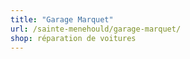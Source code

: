 ```yaml
---
title: "Garage Marquet"
url: /sainte-menehould/garage-marquet/
shop: réparation de voitures
---
```


